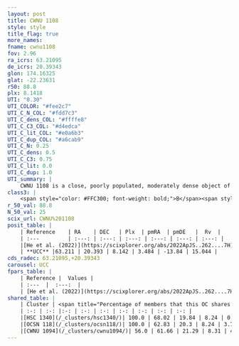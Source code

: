 ```yaml
---
layout: post
title: CWNU 1108
style: style
title_flag: true
more_names: 
fname: cwnu1108
fov: 2.96
ra_icrs: 63.21095
de_icrs: 20.39343
glon: 174.16325
glat: -22.23631
r50: 88.8
plx: 8.1418
UTI: "0.30"
UTI_COLOR: "#fee2c7"
UTI_C_N_COL: "#fdd7c3"
UTI_C_dens_COL: "#ffffe8"
UTI_C_C3_COL: "#d4edca"
UTI_C_lit_COL: "#e0a6b3"
UTI_C_dup_COL: "#a6cab9"
UTI_C_N: 0.25
UTI_C_dens: 0.5
UTI_C_C3: 0.75
UTI_C_lit: 0.0
UTI_C_dup: 1.0
UTI_summary: |
    CWNU 1108 is a close, poorly populated, moderately dense object of high C3 quality. It was recently reported in the literature.<br><br>This object shares a significant percentage of members with at least one entry reported in the same catalogue.
class3: |
    <span style="color: #FFC300; font-weight: bold;">B</span><span style="color: green; font-weight: bold;">A</span>
r_50_val: 88.8
N_50_val: 25
scix_url: CWNU%201108
posit_table: |
    | Reference    | RA    | DEC   | Plx  | pmRA  | pmDE   |  Rv  |
    | :---         | :---: | :---: | :---: | :---: | :---: | :---: |
    |[He et al. (2022)](https://scixplorer.org/abs/2022ApJS..262....7H) | 63.089 | 20.107 | 8.088 | 3.409 | -13.876 | -- |
    | **UCC** |63.211 | 20.393 | 8.142 | 3.484 | -13.84 | 15.044 | 
cds_radec: 63.21095,+20.39343
carousel: UCC
fpars_table: |
    | Reference |  Values |
    | :---  |  :---:  |
    | [He et al. (2022)](https://scixplorer.org/abs/2022ApJS..262....7H) | `A0=0.15, logAge=7.2` |
shared_table: |
    | Cluster | <span title="Percentage of members that this OC shares with the ones listed">%</span>   | RA   | DEC   | Plx   | pmRA  | pmDE  | Rv | UTI |
    | :-: | :-: |:-: | :-: | :-: | :-: | :-: | :-: | :-: |
    |[HSC 1340](/_clusters/hsc1340/)| 100.0 | 68.02 | 19.84 | 8.24 | 0.7 | -14.59 | 15.03 |0.32 |
    |[OCSN 118](/_clusters/ocsn118/)| 100.0 | 62.83 | 20.3 | 8.24 | 3.7 | -13.98 | 15.09 |0.28 |
    |[CWNU 1094](/_clusters/cwnu1094/)| 56.0 | 61.66 | 21.29 | 8.31 | 4.19 | -14.51 | 15.0 |0.44 |
---
```

